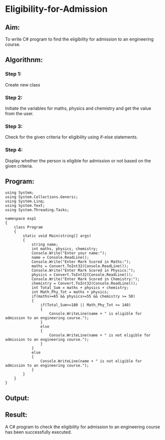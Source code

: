 # Eligibility-for-Admission

## Aim:
To write C# program to find the eligibility for admission to an engineering course.

## Algorithnm:
### Step 1:
Create new class
### Step 2: 
Initiate the variables for maths, physics and chemistry and get the value from the user.
### Step 3:
Check for the given criteria for eligibility using if-else statements.
### Step 4:
Display whether the person is eligible for admission or not based on the given criteria. 

## Program:
```
using System;
using System.Collections.Generic;
using System.Linq;
using System.Text;
using System.Threading.Tasks;

namespace exp1
{
    class Program
    {
        static void Main(string[] args)
        {
            string name;
            int maths, physics, chemistry;
            Console.Write("Enter your name:");
            name = Console.ReadLine();
            Console.Write("Enter Mark Scored in Maths:");
            maths = Convert.ToInt32(Console.ReadLine());
            Console.Write("Enter Mark Scored in Physics:");
            physics = Convert.ToInt32(Console.ReadLine());
            Console.Write("Enter Mark Scored in Chemistry:");
            chemistry = Convert.ToInt32(Console.ReadLine());
            int Total_Sum = maths + physics + chemistry;
            int Math_Phy_Tot = maths + physics;
            if(maths>=65 && physics>=55 && chemistry >= 50)
            {
                if(Total_Sum>=180 || Math_Phy_Tot >= 140)
                {
                    Console.WriteLine(name + " is eligible for admission to an engineering course.");
                }
                else
                {
                    Console.WriteLine(name + " is not eligible for admission to an engineering course.");
                }
            }
            else
            {
                Console.WriteLine(name + " is not eligible for admission to an engineering course.");
            }
        }
    }
}
```
## Output:
[](./out1.png)
[](./out2.png)

## Result:
A C# program to check the eligibility for admission to an engineering course has been successfully executed.
